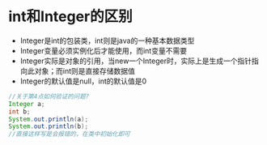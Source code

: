 # int和Integer的区别
* Integer是int的包装类，int则是java的一种基本数据类型 
* Integer变量必须实例化后才能使用，而int变量不需要 
* Integer实际是对象的引用，当new一个Integer时，实际上是生成一个指针指向此对象；而int则是直接存储数据值 
* Integer的默认值是null，int的默认值是0
```java
//关于第4点如何验证的问题?
Integer a;
int b;
System.out.println(a);
System.out.println(b);
//直接这样写是会报错的，在类中初始化即可
```
